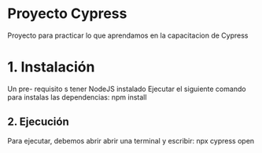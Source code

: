 # Proyecto Cypress
Proyecto para practicar lo que aprendamos en la capacitacion de Cypress

# 1. Instalación 
Un pre- requisito s tener NodeJS instalado 
Ejecutar el siguiente comando para instalas las dependencias:
    npm install

## 2. Ejecución 
Para ejecutar, debemos abrir abrir una terminal y escribir: 
    npx cypress open